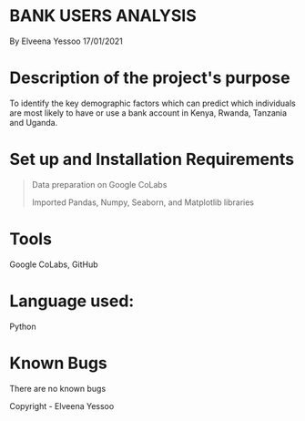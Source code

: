 # BANK USERS ANALYSIS
By Elveena Yessoo
17/01/2021

# Description of the project's purpose
To identify the key demographic factors which can predict which individuals are most likely to have or use a bank account in Kenya, Rwanda, Tanzania and Uganda.

# Set up and Installation Requirements
> Data preparation on Google CoLabs
> 
> Imported Pandas, Numpy, Seaborn, and Matplotlib libraries

# Tools
Google CoLabs, GitHub

# Language used:
Python

# Known Bugs
There are no known bugs

Copyright - Elveena Yessoo
